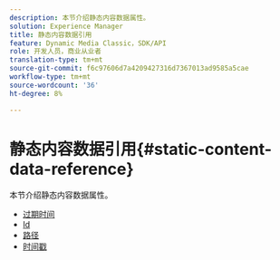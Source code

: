 ```yaml
---
description: 本节介绍静态内容数据属性。
solution: Experience Manager
title: 静态内容数据引用
feature: Dynamic Media Classic，SDK/API
role: 开发人员，商业从业者
translation-type: tm+mt
source-git-commit: f6c97606d7a4209427316d7367013ad9585a5cae
workflow-type: tm+mt
source-wordcount: '36'
ht-degree: 8%

---
```



# 静态内容数据引用{#static-content-data-reference}

本节介绍静态内容数据属性。

* [过期时间](r-expiration-static.md)
* [Id](r-id-static.md)
* [路径](r-path-static.md)
* [时间戳](r-timestamp-static.md)
